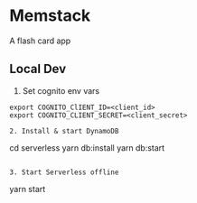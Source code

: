# Memstack

A flash card app

## Local Dev

1. Set cognito env vars

```
export COGNITO_ClIENT_ID=<client_id>
export COGNITO_CLIENT_SECRET=<client_secret>

2. Install & start DynamoDB

```
cd serverless
yarn db:install
yarn db:start
```

3. Start Serverless offline

```
yarn start
```
